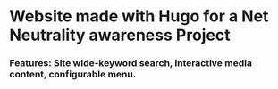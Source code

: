 # Website made with Hugo for a Net Neutrality awareness Project
### Features: Site wide-keyword search, interactive media content, configurable menu. 
